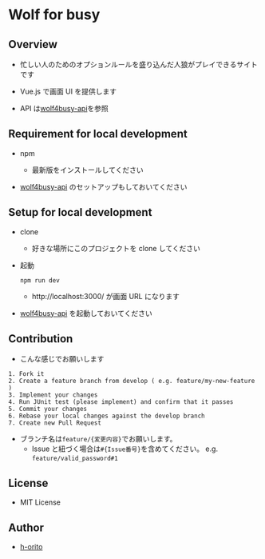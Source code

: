 # Wolf for busy

## Overview

- 忙しい人のためのオプションルールを盛り込んだ人狼がプレイできるサイトです

- Vue.js で画面 UI を提供します

- API は[wolf4busy-api](https://github.com/h-orito/wolf4busy-api)を参照

## Requirement for local development

- npm

  - 最新版をインストールしてください

- [wolf4busy-api](https://github.com/h-orito/wolf4busy-api) のセットアップもしておいてください

## Setup for local development

- clone

  - 好きな場所にこのプロジェクトを clone してください

- 起動

  ```
  npm run dev
  ```

  - http://localhost:3000/ が画面 URL になります

- [wolf4busy-api](https://github.com/h-orito/wolf4busy-api) を起動しておいてください

## Contribution

- こんな感じでお願いします

```
1. Fork it
2. Create a feature branch from develop ( e.g. feature/my-new-feature )
3. Implement your changes
4. Run JUnit test (please implement) and confirm that it passes
5. Commit your changes
6. Rebase your local changes against the develop branch
7. Create new Pull Request
```

- ブランチ名は`feature/{変更内容}`でお願いします。
  - Issue と紐づく場合は`#{Issue番号}`を含めてください。 e.g. `feature/valid_password#1`

## License

- MIT License

## Author

- [h-orito](https://github.com/h-orito/)
